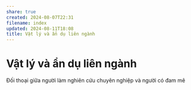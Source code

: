 ```yaml
---
share: true
created: 2024-08-07T22:31
filename: index
updated: 2024-08-11T18:08
title: Vật lý và ẩn dụ liên ngành
---
```

# Vật lý và ẩn dụ liên ngành
Đối thoại giữa người làm nghiên cứu chuyên nghiệp và người có đam mê